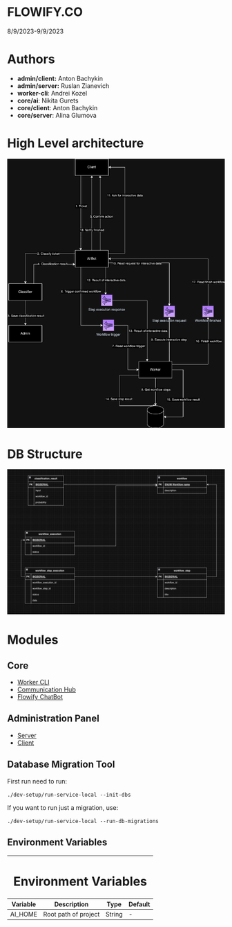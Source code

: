 # FLOWIFY.CO

8/9/2023-9/9/2023

# Authors

- **admin/client:** Anton Bachykin
- **admin/server:** Ruslan Zianevich
- **worker-cli**: Andrei Kozel
- **core/ai**: Nikita Gurets
- **core/client**: Anton Bachykin
- **core/server**: Alina Glumova

# High Level architecture

![high_level_architecture.png](docs%2Fimg%2Fhigh_level_architecture.png)

# DB Structure

![db_structure.png](docs%2Fimg%2Fdb_structure.png)

# Modules

## Core

- [Worker CLI](worker-cli%2FREADME.md)
- [Communication Hub](core%2Fserver%2FREADME.md)
- [Flowify ChatBot](core%2Fclient%2FREADME.md)

## Administration Panel

- [Server](admin%2Fserver%2FREADME.md)
- [Client](admin%2Fclient%2FREADME.md)

## Database Migration Tool

First run need to run:

```
./dev-setup/run-service-local --init-dbs
```

If you want to run just a migration, use:
```
./dev-setup/run-service-local --run-db-migrations
```

## Environment Variables

<table>
    <thead>
        <tr>
            <th colspan=4><h1>Environment Variables</h1></th>
        </tr>
        <tr>
            <th>Variable</th>
            <th>Description</th>
            <th>Type</th>
            <th>Default</th>
        </tr>
    </thead>
    <tbody>
        <tr>
            <td>AI_HOME</td>
            <td>Root path of project</td>
            <td>String</td>
            <td> - </td>
        </tr>
    </tbody>
</table>

